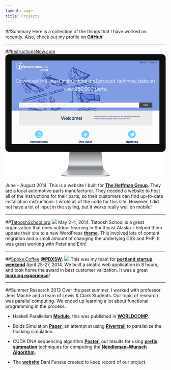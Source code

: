 ```yaml
---
layout: page
title: Projects
---
```


##Summary
Here is a collection of the things that I have worked on recently. Also, check out my profile on [**GitHub**](https://github.com/bwhthd)!
____

##[InstructionsNow.com](http://instructionsnow.com)
[<img class="portfolio" src="/assets/images/instructionsnow.jpg">](http://instructionsnow.com)

June - August 2014.
This is a website I built for [**The Hoffman Group**](http://thehoffmangroup.com). They are a local automotive parts manufacturer. They needed a website to host all of the instructions for their parts, so their customers can find up-to-date installation instructions. I wrote all of the code for this site. However, I did not have a lot of input in the styling, but it works really well on mobile!
___

##[TatooshSchool.org](http://tatooshschool.org)
[<img class="portfolio" src="/assets/images/tatoosh.gif">](http://tatooshschool.org)
May 2-4, 2014. Tatoosh School is a great organization that does outdoor learning in Southeast Alaska. I helped them update their site to a new WordPress [**theme**](http://themeforest.net/item/charitas-foundation-wordpress-theme/5150694). This involved lots of content migration and a small amount of changing the underlying CSS and PHP. It was great working with Peter and Erin!
____

##[Spoke.Coffee](http://spoke.coffee) [**@PDXSW**](http://twitter.com/pdxsw).
[<img class="portfolio" src="/assets/images/spoke.gif">](http://spoke.coffee)
This was my team for [**portland startup weekend**](http://portland.startupweekend.org/) April 25-27, 2014. We built a sinatra web application in 8 hours, and took home the award in best customer validation. It was a great [**learning experience**](/blog/Spoke/)!

---

##Summer Research 2013
Over the past summer, I worked with professor Jens Mache and a team of Lewis & Clark Students. Our topic of research was parallel computing. We ended up learning a lot about functional programming in the process.

* Haskell Parallelism [**Module**](/haskell.pdf), this was published in [**WORLDCOMP**](http://www.world-academy-of-science.org/).

* Boids Simulation [**Paper**](/boids.pdf), an attempt at using [**Rivertrail**](https://github.com/RiverTrail/RiverTrail) to parallelize the flocking simulation.

* CUDA DNA sequencing algorithm [**Poster**](\cuda.pdf), our results for using [**prefix summation**](http://en.wikipedia.org/wiki/Prefix_sum) techniques for computing the [**Needleman–Wunsch Algorithm**](http://en.wikipedia.org/wiki/Needleman%E2%80%93Wunsch_algorithm).

* The [**website**](https://sites.google.com/a/lclark.edu/parallel/) Dani Fenske created to keep record of our project.